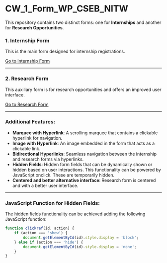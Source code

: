 # CW_1_Form_WP_CSEB_NITW

This repository contains two distinct forms: one for **Internships** and another for **Research Opportunities**.

### 1. **Internship Form**
This is the main form designed for internship registrations.

[Go to Internship Form](form_internship.html)

---

### 2. **Research Form**
This auxiliary form is for research opportunities and offers an improved user interface.

[Go to Research Form](form_research.html)

---

### Additional Features:
- **Marquee with Hyperlink**: A scrolling marquee that contains a clickable hyperlink for navigation.
- **Image with Hyperlink**: An image embedded in the form that acts as a clickable link.
- **Bidirectional Hyperlinks**: Seamless navigation between the internship and research forms via hyperlinks.
- **Hidden Fields**: Hidden form fields that can be dynamically shown or hidden based on user interactions. This functionality can be powered by JavaScript onclick. These are temporarily hidden.
- **Centered and better alternative interface**: Research form is centered and with a better user interface.

---

### JavaScript Function for Hidden Fields:
The hidden fields functionality can be achieved adding the following JavaScript function:

```javascript
function clickref(id, action) {
    if (action === 'show') {
        document.getElementById(id).style.display = 'block';
    } else if (action === 'hide') {
        document.getElementById(id).style.display = 'none';
    }
}
